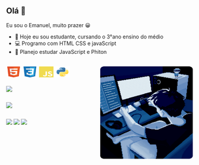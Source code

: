 ## Olá 👋
Eu sou o Emanuel, muito prazer 😀

- 🔭 Hoje eu sou estudante, cursando o 3°ano ensino do médio
- 💻 Programo com HTML CSS e javaScript
- 🌱 Planejo estudar JavaScript e Phiton

<div style="display: inline_block"><br>
  <img align="center" alt="HTML" height="30" width="40" src="https://raw.githubusercontent.com/devicons/devicon/master/icons/html5/html5-original.svg">
  <img align="center" alt="CSS" height="30" width="40" src="https://raw.githubusercontent.com/devicons/devicon/master/icons/css3/css3-original.svg">
  <img align="center" alt="Js" height="30" width="40" src="https://raw.githubusercontent.com/devicons/devicon/master/icons/javascript/javascript-plain.svg">
  <img align="center" alt="Python" height="30" width="40" src="https://raw.githubusercontent.com/devicons/devicon/master/icons/python/python-original.svg">
  <img align="right" alt="Python" height="250" width="250" src="programando.gif"> <!-- imagem tirada do "https://github.com/douglasacioli" -->
</div>

###

<picture>
  <img src="https://github-readme-stats.vercel.app/api?username=emanuelhmarcineksilva&show_icons=true&theme=merko"/>
</picture>

###

<a href="https://github.com/emanuelhmarcineksilva">
  <img height=200 align="center" src="https://github-readme-stats.vercel.app/api/top-langs?username=emanuelhmarcineksilva&theme=merko&layout=compact&langs_count=8"/>
</a>

##

<div> 
  <!-- YouTube <a href="https://www.youtube.com/channel/UC_-uuuZbY0AAt9CViNzvc-Q" target="_blank"><img src="https://img.shields.io/badge/YouTube-FF0000?style=for-the-badge&logo=youtube&logoColor=white" target="_blank"></a> -->
  <a href="https://instagram.com/emanuelhenrique_16" target="_blank"><img src="https://img.shields.io/badge/-Instagram-%23E4405F?style=for-the-badge&logo=instagram&logoColor=white" target="_blank"></a>
  <a href = "emanuel.henriquemarcinek.silva@escola.pr.gov.br"><img src="https://img.shields.io/badge/-Gmail-%23333?style=for-the-badge&logo=gmail&logoColor=white" target="_blank"></a>
  <a href="https://www.linkedin.com/in/emanuel-henrique-marcinek-silva-0a5015308/" target="_blank"><img src="https://img.shields.io/badge/-LinkedIn-%230077B5?style=for-the-badge&logo=linkedin&logoColor=white" target="_blank"></a> 
   <!-- Whats <a href="https://www.linkedin.com/in/emanuel-henrique-marcinek-silva-0a5015308/" target="_blank"><img src="https://img.shields.io/badge/WhatsApp-25D366?style=for-the-badge&logo=whatsapp&logoColor=white" target="_blank"></a> --> 
</div>
